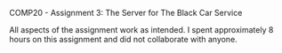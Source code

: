 COMP20 - Assignment 3: The Server for The Black Car Service

All aspects of the assignment work as intended. I spent approximately 8 hours on this assignment and did not collaborate with anyone.
